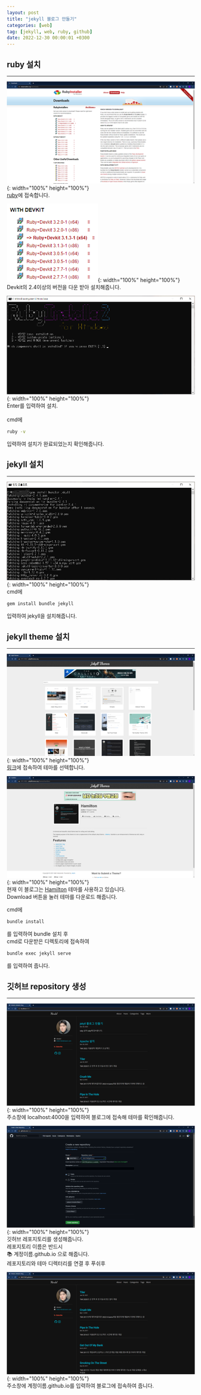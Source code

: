 ```yaml
---
layout: post
title: "jekyll 블로그 만들기"
categories: [web]
tag: [jekyll, web, ruby, github]
date: 2022-12-30 00:00:01 +0300
---
```


## ruby 설치
-------------------------
![image](/assets/img/jekyll/ruby_home.png){: width="100%" height="100%"}<br>
[ruby](https://rubyinstaller.org/downloads//)에 접속합니다.

![image](/assets/img/jekyll/ruby_down.png){: width="100%" height="100%"}<br>
Devkit의 2.4이상의 버전을 다운 받아 설치해줍니다.<br>

![image](/assets/img/jekyll/ruby_install_1.png){: width="100%" height="100%"}<br>
Enter를 입력하여 설치.<br><br>
cmd에
```bash
ruby -v
```
입력하여 설치가 완료되었는지 확인해줍니다.<br>

## jekyll 설치
-------------------------
![image](/assets/img/jekyll/jekyll_install.jpg){: width="100%" height="100%"}<br>
cmd에
```bash
gem install bundle jekyll
```
입력하여 jekyll을 설치해줍니다.<br>

## jekyll theme 설치
------------------------
![image](/assets/img/jekyll/jekyll_theme_1.png){: width="100%" height="100%"}<br>
[링크](http://jekyllthemes.org/)에 접속하여 테마를 선텍합니다.<br>

![image](/assets/img/jekyll/jekyll_theme_2.png){: width="100%" height="100%"}<br>
현재 이 블로그는 [Hamilton](http://jekyllthemes.org/themes/hamilton/) 테마를 사용하고 있습니다.<br>
Download 버튼을 눌러 테마를 다운로드 해줍니다.<br>

cmd에
```bash
bundle install
```
를 입력하여 bundle 설치 후<br>
cmd로 다운받은 디렉토리에 접속하여
```bash
bundle exec jekyll serve
```
를 입력하여 줍니다.<br>

## 깃허브 repository 생성
------------------------
![image](/assets/img/jekyll/localhost.png){: width="100%" height="100%"}<br>
주소창에 localhost:4000을 입력하여 블로그에 접속해 테마를 확인해줍니다.<br>

![image](/assets/img/jekyll/repository.png){: width="100%" height="100%"}<br>
깃허브 레포지토리를 생성해줍니다.<br>
레포지토리 이름은 반드시<br>
📚 계정이름.github.io 으로 해줍니다.<br>
레포지토리와 테마 디렉터리를 연결 후 푸쉬후<br>

![image](/assets/img/jekyll/blog_check.png){: width="100%" height="100%"}<br>
주소창에 계정이름.github.io를 입력하여 블로그에 접속하여 줍니다.<br>